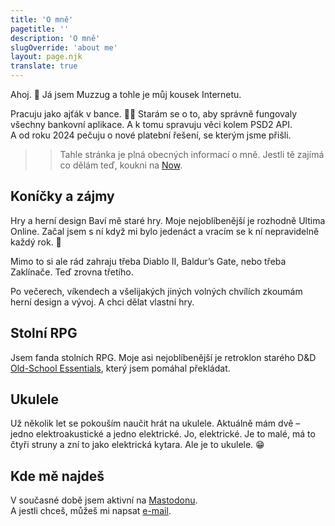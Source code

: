 ```yaml
---
title: 'O mně'
pagetitle: ''
description: 'O mně'
slugOverride: 'about me'
layout: page.njk
translate: true
---
```


Ahoj. 👋
Já jsem Muzzug a tohle je můj kousek Internetu.

Pracuju jako ajťák v bance. 👨‍💻 Starám se o to, aby správně fungovaly všechny bankovní aplikace. A k tomu spravuju věci kolem PSD2 API. A od roku 2024 pečuju o nové platební řešení, se kterým jsme přišli.

>> Tahle stránka je plná obecných informací o mně.
>> Jestli tě zajímá co dělám teď, koukni na [Now](now.html).

## Koníčky a zájmy
Hry a herní design
Baví mě staré hry. Moje nejoblíbenější je rozhodně Ultima Online. Začal jsem s ní když mi bylo jedenáct a vracím se k ní nepravidelně každý rok. 🙂

Mimo to si ale rád zahraju třeba Diablo II, Baldur’s Gate, nebo třeba Zaklínače. Teď zrovna třetího.

Po večerech, víkendech a všelijakých jiných volných chvílích zkoumám herní design a vývoj. A chci dělat vlastní hry.

## Stolní RPG
Jsem fanda stolních RPG. Moje asi nejoblíbenější je retroklon starého D&D [Old-School Essentials](https://www.mytago.cz/ose), který jsem pomáhal překládat.

## Ukulele
Už několik let se pokouším naučit hrát na ukulele.
Aktuálně mám dvě – jedno elektroakustické a jedno elektrické.
Jo, elektrické. Je to malé, má to čtyři struny a zní to jako elektrická kytara. Ale je to ukulele. 😁

## Kde mě najdeš
V současné době jsem aktivní na [Mastodonu](https://mastodon.gamedev.place/@muzzug).  
A jestli chceš, můžeš mi napsat [e-mail](mailto:{{meta.email}}).